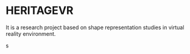 # HERITAGEVR #

It is a research project based on shape representation studies in virtual reality environment.

s
